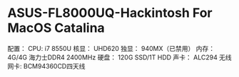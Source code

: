 # ASUS-FL8000UQ-Hackintosh For MacOS Catalina

配置：
CPU:     i7 8550U
核显：    UHD620
独显：    940MX（已禁用）
内存：    4G/4G 海力士DDR4 2400MHz
硬盘：    120G SSD/1T HDD
声卡：    ALC294
无线网卡: BCM94360CD四天线
